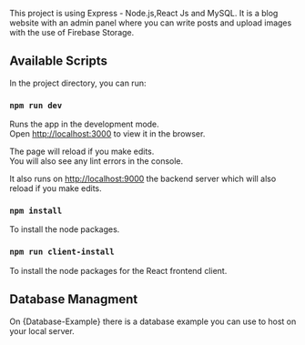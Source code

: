 This project is using Express - Node.js,React Js and MySQL. It is a blog website with an admin panel where you can write posts and upload images with the use of Firebase Storage.

## Available Scripts

In the project directory, you can run:

### `npm run dev`

Runs the app in the development mode.<br />
Open [http://localhost:3000](http://localhost:3000) to view it in the browser.

The page will reload if you make edits.<br />
You will also see any lint errors in the console.

It also runs on [http://localhost:9000](http://localhost:9000) the backend server which will also reload if you make edits.

### `npm install`

To install the node packages.

### `npm run client-install`
To install the node packages for the React frontend client.<br />

## Database Managment 
On {Database-Example} there is a database example you can use to host on your local server.

